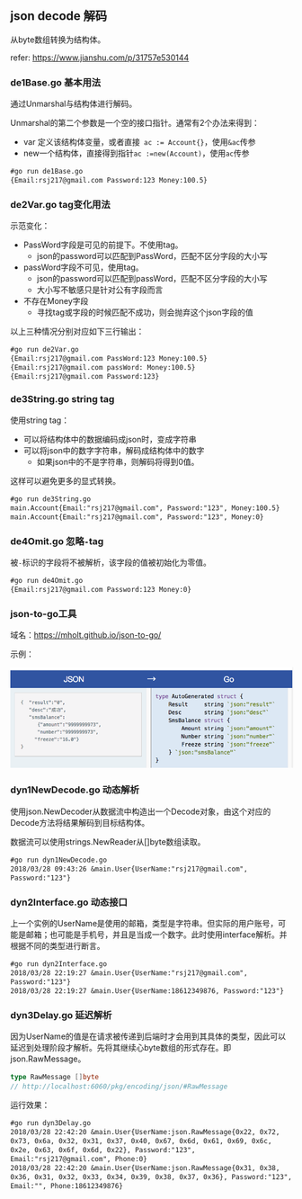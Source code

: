 ## json decode 解码

从byte数组转换为结构体。

refer: https://www.jianshu.com/p/31757e530144



### de1Base.go 基本用法

通过Unmarshal与结构体进行解码。

Unmarshal的第二个参数是一个空的接口指针。通常有2个办法来得到：

* var 定义该结构体变量，或者直接` ac := Account{}`，使用`&ac`传参
* new一个结构体，直接得到指针`ac :=new(Account)`，使用`ac`传参

```shell
#go run de1Base.go
{Email:rsj217@gmail.com Password:123 Money:100.5}
```



###  de2Var.go tag变化用法

示范变化：

* PassWord字段是可见的前提下。不使用tag。
  * json的password可以匹配到PassWord，匹配不区分字段的大小写
* passWord字段不可见，使用tag。
  * json的password可以匹配到passWord，匹配不区分字段的大小写
  * 大小写不敏感只是针对公有字段而言
* 不存在Money字段
  * 寻找tag或字段的时候匹配不成功，则会抛弃这个json字段的值

以上三种情况分别对应如下三行输出：

```shell
#go run de2Var.go
{Email:rsj217@gmail.com PassWord:123 Money:100.5}
{Email:rsj217@gmail.com passWord: Money:100.5}
{Email:rsj217@gmail.com Password:123}
```



### de3String.go string tag

使用string tag：

* 可以将结构体中的数据编码成json时，变成字符串
* 可以将json中的数字字符串，解码成结构体中的数字
  * 如果json中的不是字符串，则解码将得到0值。

这样可以避免更多的显式转换。

```shell
#go run de3String.go
main.Account{Email:"rsj217@gmail.com", Password:"123", Money:100.5}
main.Account{Email:"rsj217@gmail.com", Password:"123", Money:0}
```



### de4Omit.go 忽略`-`tag

被`-`标识的字段将不被解析，该字段的值被初始化为零值。

```shell
#go run de4Omit.go
{Email:rsj217@gmail.com Password:123 Money:0}
```



### json-to-go工具

域名：https://mholt.github.io/json-to-go/

示例：

![json-to-go](decode/json2go.png)



### dyn1NewDecode.go 动态解析

使用json.NewDecoder从数据流中构造出一个Decode对象，由这个对应的Decode方法将结果解码到目标结构体。

数据流可以使用strings.NewReader从[]byte数组读取。

```shell
#go run dyn1NewDecode.go
2018/03/28 09:43:26 &main.User{UserName:"rsj217@gmail.com", Password:"123"}
```



### dyn2Interface.go 动态接口

上一个实例的UserName是使用的邮箱，类型是字符串。但实际的用户账号，可能是邮箱；也可能是手机号，并且是当成一个数字。此时使用interface解析。并根据不同的类型进行断言。

```shell
#go run dyn2Interface.go
2018/03/28 22:19:27 &main.User{UserName:"rsj217@gmail.com", Password:"123"}
2018/03/28 22:19:27 &main.User{UserName:18612349876, Password:"123"}
```



### dyn3Delay.go 延迟解析

因为UserName的值是在请求被传递到后端时才会用到其具体的类型，因此可以延迟到处理阶段才解析。先将其继续心byte数组的形式存在。即json.RawMessage。

```go
type RawMessage []byte
// http://localhost:6060/pkg/encoding/json/#RawMessage
```

运行效果：

```shell
#go run dyn3Delay.go
2018/03/28 22:42:20 &main.User{UserName:json.RawMessage{0x22, 0x72, 0x73, 0x6a, 0x32, 0x31, 0x37, 0x40, 0x67, 0x6d, 0x61, 0x69, 0x6c, 0x2e, 0x63, 0x6f, 0x6d, 0x22}, Password:"123", Email:"rsj217@gmail.com", Phone:0}
2018/03/28 22:42:20 &main.User{UserName:json.RawMessage{0x31, 0x38, 0x36, 0x31, 0x32, 0x33, 0x34, 0x39, 0x38, 0x37, 0x36}, Password:"123", Email:"", Phone:18612349876}
```



